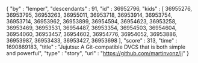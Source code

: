 {
  "by" : "lemper",
  "descendants" : 91,
  "id" : 36952796,
  "kids" : [ 36955276, 36953795, 36953263, 36955011, 36953718, 36953914, 36953754, 36953714, 36953962, 36953899, 36954594, 36954623, 36953258, 36953469, 36953531, 36954487, 36953354, 36954503, 36954604, 36954060, 36953457, 36954602, 36954776, 36954052, 36953886, 36953987, 36953433, 36953427, 36953698 ],
  "score" : 313,
  "time" : 1690869183,
  "title" : "Jujutsu: A Git-compatible DVCS that is both simple and powerful",
  "type" : "story",
  "url" : "https://github.com/martinvonz/jj"
}
